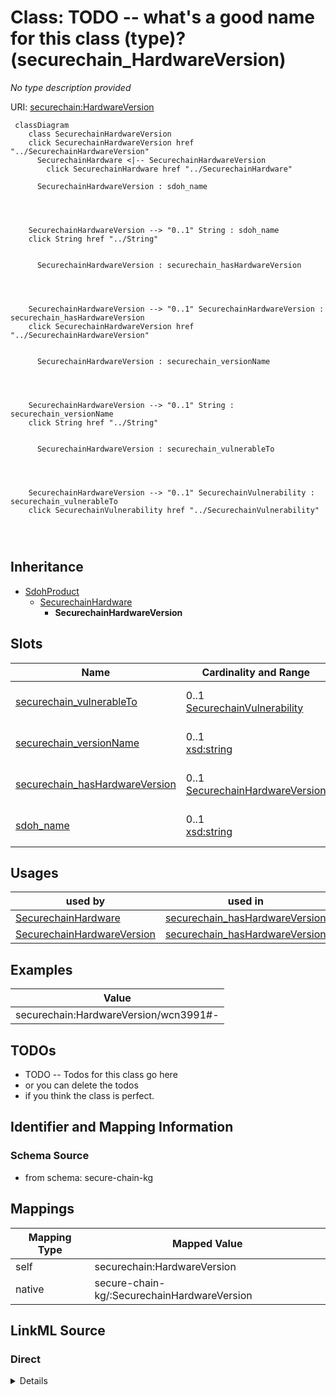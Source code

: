 

# Class: TODO -- what's a good name for this class (type)? (securechain_HardwareVersion)


_No type description provided_





URI: [securechain:HardwareVersion](https://w3id.org/secure-chain/HardwareVersion)






```mermaid
 classDiagram
    class SecurechainHardwareVersion
    click SecurechainHardwareVersion href "../SecurechainHardwareVersion"
      SecurechainHardware <|-- SecurechainHardwareVersion
        click SecurechainHardware href "../SecurechainHardware"
      
      SecurechainHardwareVersion : sdoh_name
        
          
    
    
    SecurechainHardwareVersion --> "0..1" String : sdoh_name
    click String href "../String"

        
      SecurechainHardwareVersion : securechain_hasHardwareVersion
        
          
    
    
    SecurechainHardwareVersion --> "0..1" SecurechainHardwareVersion : securechain_hasHardwareVersion
    click SecurechainHardwareVersion href "../SecurechainHardwareVersion"

        
      SecurechainHardwareVersion : securechain_versionName
        
          
    
    
    SecurechainHardwareVersion --> "0..1" String : securechain_versionName
    click String href "../String"

        
      SecurechainHardwareVersion : securechain_vulnerableTo
        
          
    
    
    SecurechainHardwareVersion --> "0..1" SecurechainVulnerability : securechain_vulnerableTo
    click SecurechainVulnerability href "../SecurechainVulnerability"

        
      
```





## Inheritance
* [SdohProduct](../classes/SdohProduct.md)
    * [SecurechainHardware](../classes/SecurechainHardware.md)
        * **SecurechainHardwareVersion**



## Slots

| Name | Cardinality and Range | Description | Inheritance |
| ---  | --- | --- | --- |
| [securechain_vulnerableTo](../slots/securechain_vulnerableTo.md) | 0..1 <br/> [SecurechainVulnerability](../classes/SecurechainVulnerability.md) | No slot description provided | direct |
| [securechain_versionName](../slots/securechain_versionName.md) | 0..1 <br/> [xsd:string](xsd:string) | No slot description provided | direct |
| [securechain_hasHardwareVersion](../slots/securechain_hasHardwareVersion.md) | 0..1 <br/> [SecurechainHardwareVersion](../classes/SecurechainHardwareVersion.md) | No slot description provided | [SecurechainHardware](../classes/SecurechainHardware.md) |
| [sdoh_name](../slots/sdoh_name.md) | 0..1 <br/> [xsd:string](xsd:string) | No slot description provided | [SecurechainHardware](../classes/SecurechainHardware.md) |





## Usages

| used by | used in | type | used |
| ---  | --- | --- | --- |
| [SecurechainHardware](../classes/SecurechainHardware.md) | [securechain_hasHardwareVersion](../slots/securechain_hasHardwareVersion.md) | range | [SecurechainHardwareVersion](../classes/SecurechainHardwareVersion.md) |
| [SecurechainHardwareVersion](../classes/SecurechainHardwareVersion.md) | [securechain_hasHardwareVersion](../slots/securechain_hasHardwareVersion.md) | range | [SecurechainHardwareVersion](../classes/SecurechainHardwareVersion.md) |







## Examples

| Value |
| --- |
| securechain:HardwareVersion/wcn3991#- |

## TODOs

* TODO -- Todos for this class go here
* or you can delete the todos
* if you think the class is perfect.

## Identifier and Mapping Information







### Schema Source


* from schema: secure-chain-kg




## Mappings

| Mapping Type | Mapped Value |
| ---  | ---  |
| self | securechain:HardwareVersion |
| native | secure-chain-kg/:SecurechainHardwareVersion |







## LinkML Source

<!-- TODO: investigate https://stackoverflow.com/questions/37606292/how-to-create-tabbed-code-blocks-in-mkdocs-or-sphinx -->

### Direct

<details>
```yaml
name: securechain_HardwareVersion
description: No type description provided
title: TODO -- what's a good name for this class (type)?
todos:
- TODO -- Todos for this class go here
- or you can delete the todos
- if you think the class is perfect.
notes:
- Class with 57295 occurences.
examples:
- value: securechain:HardwareVersion/wcn3991#-
from_schema: secure-chain-kg
rank: 1000
is_a: securechain_Hardware
slots:
- securechain_vulnerableTo
- securechain_versionName
class_uri: securechain:HardwareVersion

```
</details>

### Induced

<details>
```yaml
name: securechain_HardwareVersion
description: No type description provided
title: TODO -- what's a good name for this class (type)?
todos:
- TODO -- Todos for this class go here
- or you can delete the todos
- if you think the class is perfect.
notes:
- Class with 57295 occurences.
examples:
- value: securechain:HardwareVersion/wcn3991#-
from_schema: secure-chain-kg
rank: 1000
is_a: securechain_Hardware
attributes:
  securechain_vulnerableTo:
    name: securechain_vulnerableTo
    description: No slot description provided
    todos:
    - TODO -- Todos for this slot go here
    - or you can delete the todos
    - if you think the class is perfect.
    comments:
    - 445386 occurrences with subject type securechain_HardwareVersion and object
      type securechain_Vulnerability.
    - 21897 occurrences with untyped subjects and object type https://w3id.org/secure-chain/Vulnerability.
    - 5067 occurrences with subject type securechain_SoftwareVersion and object type
      securechain_Vulnerability.
    examples:
    - value: securechain:HardwareVersion/x12dpl-i6#- securechain:vulnerableTo securechain:Vulnerability/CVE-2023-33412
    - value: securechain:HardwareVersion/wireless-n_7260#- securechain:vulnerableTo
        securechain:Vulnerability/CVE-2018-12177
    - value: securechain:SoftwareVersion/freetype#2.2.1-5 securechain:vulnerableTo
        securechain:Vulnerability/CVE-2011-0226
    from_schema: secure-chain-kg
    rank: 1000
    slot_uri: securechain:vulnerableTo
    alias: securechain_vulnerableTo
    owner: securechain_HardwareVersion
    domain_of:
    - securechain_HardwareVersion
    - securechain_SoftwareVersion
    range: securechain_Vulnerability
  securechain_versionName:
    name: securechain_versionName
    description: No slot description provided
    todos:
    - TODO -- Todos for this slot go here
    - or you can delete the todos
    - if you think the class is perfect.
    comments:
    - 164001 occurrences with subject type securechain_SoftwareVersion and object
      type string.
    - 57295 occurrences with subject type securechain_HardwareVersion and object type
      string.
    examples:
    - value: securechain:SoftwareVersion/libaudcore5#%3E%3D+3.9 securechain:versionName
        >= 3.9
    - value: securechain:HardwareVersion/vantage_velocity#- securechain:versionName
        -
    from_schema: secure-chain-kg
    rank: 1000
    slot_uri: securechain:versionName
    alias: securechain_versionName
    owner: securechain_HardwareVersion
    domain_of:
    - securechain_HardwareVersion
    - securechain_SoftwareVersion
    range: string
  securechain_hasHardwareVersion:
    name: securechain_hasHardwareVersion
    description: No slot description provided
    todos:
    - TODO -- Todos for this slot go here
    - or you can delete the todos
    - if you think the class is perfect.
    comments:
    - 57295 occurrences with subject type securechain_Hardware and object type securechain_HardwareVersion.
    examples:
    - value: securechain:Hardware/core_i5 securechain:hasHardwareVersion securechain:HardwareVersion/core_i5#2557m
    from_schema: secure-chain-kg
    rank: 1000
    slot_uri: securechain:hasHardwareVersion
    alias: securechain_hasHardwareVersion
    owner: securechain_HardwareVersion
    domain_of:
    - securechain_Hardware
    range: securechain_HardwareVersion
  sdoh_name:
    name: sdoh_name
    description: No slot description provided
    todos:
    - TODO -- Todos for this slot go here
    - or you can delete the todos
    - if you think the class is perfect.
    comments:
    - 53378 occurrences with subject type securechain_Hardware and object type string.
    - 22002 occurrences with subject type sdoh_Organization and object type string.
    - 34469 occurrences with subject type securechain_Software and object type string.
    - 20 occurrences with subject type sdoh_CreativeWork and object type string.
    examples:
    - value: securechain:Hardware/nvr1xxx sdoh:name nvr1xxx
    - value: schema:Organization/opencaching sdoh:name opencaching
    - value: securechain:Software/libdime sdoh:name libdime
    - value: securechain:License/mit sdoh:name MIT License
    from_schema: secure-chain-kg
    rank: 1000
    slot_uri: sdoh:name
    alias: sdoh_name
    owner: securechain_HardwareVersion
    domain_of:
    - sdoh_CreativeWork
    - sdoh_Organization
    - securechain_Hardware
    - securechain_Software
    range: string
class_uri: securechain:HardwareVersion

```
</details>